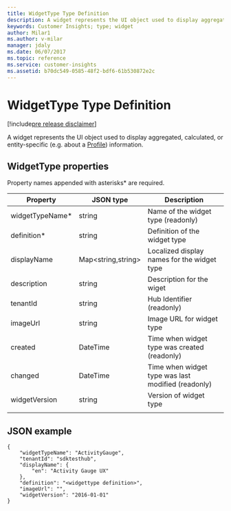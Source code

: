 ```yaml
---
title: WidgetType Type Definition
description: A widget represents the UI object used to display aggregated, calculated, or entity-specific information. 
keywords: Customer Insights; type; widget
author: Milar1
ms.author: v-milar
manager: jdaly
ms.date: 06/07/2017
ms.topic: reference
ms.service: customer-insights 
ms.assetid: b70dc549-0585-48f2-bdf6-61b530872e2c
---
```


WidgetType Type Definition
==========================

[!include[pre release disclaimer](../../../includes/cc-beta-prerelease-disclaimer.md)]

A widget represents the UI object used to display aggregated, calculated, or entity-specific (e.g. about a [Profile](./profile.md)) information. 

## WidgetType properties

Property names appended with asterisks* are required.

|**Property**|**JSON type**|**Description**|
| --------------- | ---------- | ------------- |
|widgetTypeName*|string|Name of the widget type (readonly)|
|definition*|string|Definition of the widget type| 
|displayName|Map<string,string>|Localized display names for the widget type|
|description|string|Description for the wiget|
|tenantId|string|Hub Identifier (readonly)|
|imageUrl|string|Image URL for widget type|
|created|DateTime|Time when widget type was created (readonly)|
|changed|DateTime|Time when widget type was last modified (readonly)|
|widgetVersion|string|Version of widget type|
| | | | 

## JSON example
```{json}
{ 
    "widgetTypeName": "ActivityGauge",
    "tenantId": "sdktesthub",
    "displayName": {
        "en": "Activity Gauge UX"
    },
    "definition": "<widgettype definition>",
    "imageUrl": "",
    "widgetVersion": "2016-01-01"
}
```

